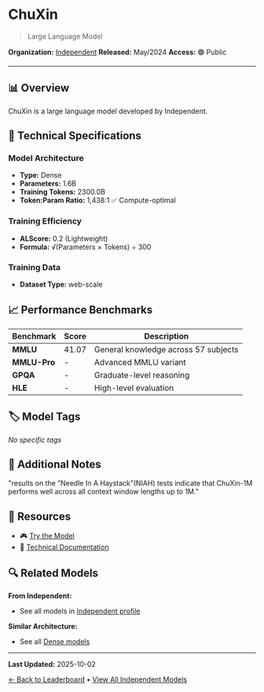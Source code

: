 # ChuXin

> Large Language Model

**Organization:** [Independent](../../labs/independent.md)
**Released:** May/2024
**Access:** 🟢 Public

---

## 📊 Overview

ChuXin is a large language model developed by Independent.

## 🔧 Technical Specifications

### Model Architecture
- **Type:** Dense
- **Parameters:** 1.6B
- **Training Tokens:** 2300.0B
- **Token:Param Ratio:** 1,438:1 ✅ Compute-optimal

### Training Efficiency
- **ALScore:** 0.2 (Lightweight)
- **Formula:** √(Parameters × Tokens) ÷ 300

### Training Data
- **Dataset Type:** web-scale

## 📈 Performance Benchmarks

| Benchmark | Score | Description |
|-----------|-------|-------------|
| **MMLU** | 41.07 | General knowledge across 57 subjects |
| **MMLU-Pro** | - | Advanced MMLU variant |
| **GPQA** | - | Graduate-level reasoning |
| **HLE** | - | High-level evaluation |

## 🏷️ Model Tags

_No specific tags_

## 📝 Additional Notes

"results on the ”Needle In A Haystack”(NIAH) tests indicate that ChuXin-1M performs well across all context window lengths up to 1M."

## 🔗 Resources

- 🎮 [Try the Model](https://huggingface.co/chuxin-llm/Chuxin-1.6B-Base)
- 📄 [Technical Documentation](https://arxiv.org/abs/2405.04828)

## 🔍 Related Models

**From Independent:**
- See all models in [Independent profile](../../labs/independent.md)

**Similar Architecture:**
- See all [Dense models](../../architectures/dense.md)

---

**Last Updated:** 2025-10-02

[← Back to Leaderboard](../../README.md) • [View All Independent Models](../../labs/independent.md)
